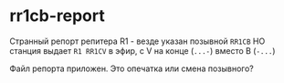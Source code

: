 rr1cb-report
============

Странный репорт репитера R1 - везде указан позывной `RR1CB`
НО станция выдает `R1 RR1CV` в эфир, с V на конце (`...-`) вместо B (`-...`)

Файл репорта приложен. Это опечатка или смена позывного?